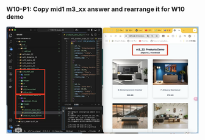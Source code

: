 ### W10-P1: Copy mid1 m3_xx answer and rearrange it for W10 demo

 ![alt text](img/p1-1.png)
 
```

```